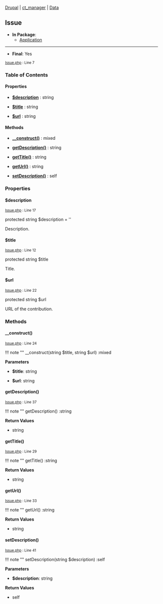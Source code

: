 
[Drupal](../namespaces/drupal.md) | [ct_manager](../namespaces/drupal-ct-manager.md) | [Data](../namespaces/drupal-ct-manager-data.md)

## Issue


- **In Package**:
    - [Application](../packages/Application.md)
  


---


- **Final**: Yes



<small>[Issue.php](../files/web-modules-custom-ct-manager-src-data-issue.md) : Line 7</small>










### Table of Contents









#### Properties
- **[$description](../classes/Drupal-ct-manager-Data-Issue.md#description)**
         : string  

- **[$title](../classes/Drupal-ct-manager-Data-Issue.md#title)**
         : string  

- **[$url](../classes/Drupal-ct-manager-Data-Issue.md#url)**
         : string  


#### Methods
- **[__construct()](../classes/Drupal-ct-manager-Data-Issue.md#__construct)**
           : mixed

- **[getDescription()](../classes/Drupal-ct-manager-Data-Issue.md#getdescription)**
           : string

- **[getTitle()](../classes/Drupal-ct-manager-Data-Issue.md#gettitle)**
           : string

- **[getUrl()](../classes/Drupal-ct-manager-Data-Issue.md#geturl)**
           : string

- **[setDescription()](../classes/Drupal-ct-manager-Data-Issue.md#setdescription)**
           : self







### Properties

#### $description

<small>[Issue.php](../files/web-modules-custom-ct-manager-src-data-issue.md) : Line 17</small>



protected string $description = &#039;&#039;

Description.






#### $title

<small>[Issue.php](../files/web-modules-custom-ct-manager-src-data-issue.md) : Line 12</small>



protected string $title

Title.






#### $url

<small>[Issue.php](../files/web-modules-custom-ct-manager-src-data-issue.md) : Line 22</small>



protected string $url

URL of the contribution.








### Methods

#### __construct()

<small>[Issue.php](../files/web-modules-custom-ct-manager-src-data-issue.md) : Line 24</small>


!!! note ""
    __construct(string $title, string $url) :mixed




**Parameters**

- **$title**: string
    
- **$url**: string
    







#### getDescription()

<small>[Issue.php](../files/web-modules-custom-ct-manager-src-data-issue.md) : Line 37</small>


!!! note ""
    getDescription() :string









**Return Values**

- string

#### getTitle()

<small>[Issue.php](../files/web-modules-custom-ct-manager-src-data-issue.md) : Line 29</small>


!!! note ""
    getTitle() :string









**Return Values**

- string

#### getUrl()

<small>[Issue.php](../files/web-modules-custom-ct-manager-src-data-issue.md) : Line 33</small>


!!! note ""
    getUrl() :string









**Return Values**

- string

#### setDescription()

<small>[Issue.php](../files/web-modules-custom-ct-manager-src-data-issue.md) : Line 41</small>


!!! note ""
    setDescription(string $description) :self




**Parameters**

- **$description**: string
    





**Return Values**

- self


